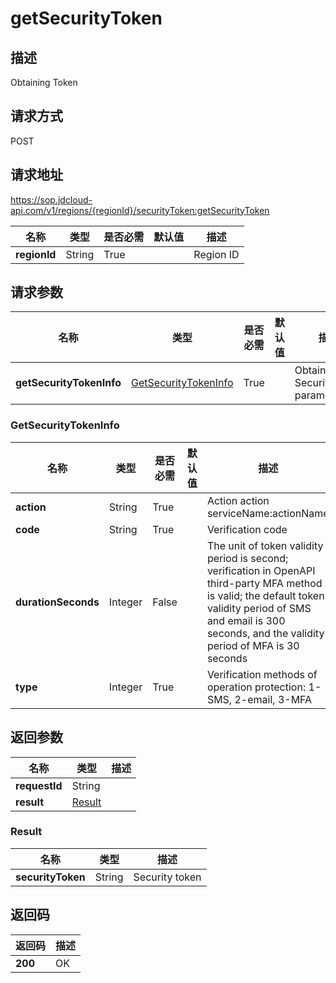 # getSecurityToken


## 描述
Obtaining Token

## 请求方式
POST

## 请求地址
https://sop.jdcloud-api.com/v1/regions/{regionId}/securityToken:getSecurityToken

|名称|类型|是否必需|默认值|描述|
|---|---|---|---|---|
|**regionId**|String|True||Region ID|

## 请求参数
|名称|类型|是否必需|默认值|描述|
|---|---|---|---|---|
|**getSecurityTokenInfo**|[GetSecurityTokenInfo](##GetSecurityTokenInfo)|True||Obtain SecurityToken parameters|

### <a name="GetSecurityTokenInfo">GetSecurityTokenInfo</a>
|名称|类型|是否必需|默认值|描述|
|---|---|---|---|---|
|**action**|String|True||Action action serviceName:actionName|
|**code**|String|True||Verification code|
|**durationSeconds**|Integer|False||The unit of token validity period is second; verification in OpenAPI third-party MFA method is valid; the default token validity period of SMS and email is 300 seconds, and the validity period of MFA is 30 seconds|
|**type**|Integer|True||Verification methods of operation protection: 1-SMS, 2-email, 3-MFA|

## 返回参数
|名称|类型|描述|
|---|---|---|
|**requestId**|String||
|**result**|[Result](##Result)||


### <a name="Result">Result</a>
|名称|类型|描述|
|---|---|---|
|**securityToken**|String|Security token|

## 返回码
|返回码|描述|
|---|---|
|**200**|OK|
